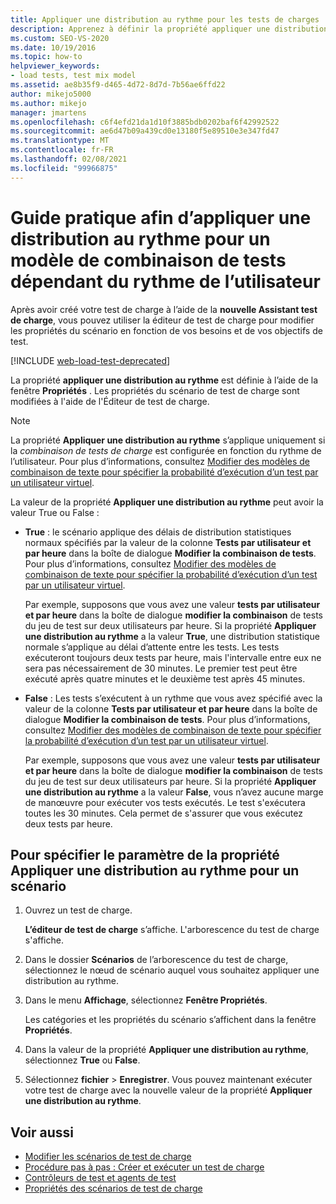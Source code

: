 ```yaml
---
title: Appliquer une distribution au rythme pour les tests de charges
description: Apprenez à définir la propriété appliquer une distribution au rythme pour un test de charge à l’aide de l’Fenêtre Propriétés.
ms.custom: SEO-VS-2020
ms.date: 10/19/2016
ms.topic: how-to
helpviewer_keywords:
- load tests, test mix model
ms.assetid: ae8b35f9-d465-4d72-8d7d-7b56ae6ffd22
author: mikejo5000
ms.author: mikejo
manager: jmartens
ms.openlocfilehash: c6f4efd21da1d10f3885bdb0202baf6f42992522
ms.sourcegitcommit: ae6d47b09a439cd0e13180f5e89510e3e347fd47
ms.translationtype: MT
ms.contentlocale: fr-FR
ms.lasthandoff: 02/08/2021
ms.locfileid: "99966875"
---
```

# <a name="how-to-apply-distribution-to-pacing-delay-for-a-user-pace-test-mix-model"></a>Guide pratique afin d’appliquer une distribution au rythme pour un modèle de combinaison de tests dépendant du rythme de l’utilisateur

Après avoir créé votre test de charge à l’aide de la **nouvelle Assistant test de charge**, vous pouvez utiliser la éditeur de test de charge pour modifier les propriétés du scénario en fonction de vos besoins et de vos objectifs de test.

[!INCLUDE [web-load-test-deprecated](includes/web-load-test-deprecated.md)]

La propriété **appliquer une distribution au rythme** est définie à l’aide de la fenêtre **Propriétés** . Les propriétés du scénario de test de charge sont modifiées à l'aide de l'Éditeur de test de charge.

> [!NOTE]
> La propriété **Appliquer une distribution au rythme** s’applique uniquement si la *combinaison de tests de charge* est configurée en fonction du rythme de l’utilisateur. Pour plus d’informations, consultez [Modifier des modèles de combinaison de texte pour spécifier la probabilité d’exécution d’un test par un utilisateur virtuel](../test/edit-test-mix-models-to-specify-the-probability-of-a-virtual-user-running-a-test.md).

La valeur de la propriété **Appliquer une distribution au rythme** peut avoir la valeur True ou False :

- **True** : le scénario applique des délais de distribution statistiques normaux spécifiés par la valeur de la colonne **Tests par utilisateur et par heure** dans la boîte de dialogue **Modifier la combinaison de tests**. Pour plus d’informations, consultez [Modifier des modèles de combinaison de texte pour spécifier la probabilité d’exécution d’un test par un utilisateur virtuel](../test/edit-test-mix-models-to-specify-the-probability-of-a-virtual-user-running-a-test.md).

     Par exemple, supposons que vous avez une valeur **tests par utilisateur et par heure** dans la boîte de dialogue **modifier la combinaison** de tests du jeu de test sur deux utilisateurs par heure. Si la propriété **Appliquer une distribution au rythme** a la valeur **True**, une distribution statistique normale s’applique au délai d’attente entre les tests. Les tests exécuteront toujours deux tests par heure, mais l'intervalle entre eux ne sera pas nécessairement de 30 minutes. Le premier test peut être exécuté après quatre minutes et le deuxième test après 45 minutes.

- **False** : Les tests s’exécutent à un rythme que vous avez spécifié avec la valeur de la colonne **Tests par utilisateur et par heure** dans la boîte de dialogue **Modifier la combinaison de tests**. Pour plus d’informations, consultez [Modifier des modèles de combinaison de texte pour spécifier la probabilité d’exécution d’un test par un utilisateur virtuel](../test/edit-test-mix-models-to-specify-the-probability-of-a-virtual-user-running-a-test.md).

     Par exemple, supposons que vous avez une valeur **tests par utilisateur et par heure** dans la boîte de dialogue **modifier la combinaison** de tests du jeu de test sur deux utilisateurs par heure. Si la propriété **Appliquer une distribution au rythme** a la valeur **False**, vous n’avez aucune marge de manœuvre pour exécuter vos tests exécutés. Le test s'exécutera toutes les 30 minutes. Cela permet de s'assurer que vous exécutez deux tests par heure.

## <a name="to-specify-the-apply-distribution-to-pacing-delay-property-setting-for-a-scenario"></a>Pour spécifier le paramètre de la propriété Appliquer une distribution au rythme pour un scénario

1. Ouvrez un test de charge.

   **L’éditeur de test de charge** s’affiche. L'arborescence du test de charge s'affiche.

2. Dans le dossier **Scénarios** de l’arborescence du test de charge, sélectionnez le nœud de scénario auquel vous souhaitez appliquer une distribution au rythme.

3. Dans le menu **Affichage**, sélectionnez **Fenêtre Propriétés**.

   Les catégories et les propriétés du scénario s’affichent dans la fenêtre **Propriétés**.

4. Dans la valeur de la propriété **Appliquer une distribution au rythme**, sélectionnez **True** ou **False**.

5. Sélectionnez **fichier**  >  **Enregistrer**. Vous pouvez maintenant exécuter votre test de charge avec la nouvelle valeur de la propriété **Appliquer une distribution au rythme**.

## <a name="see-also"></a>Voir aussi

- [Modifier les scénarios de test de charge](../test/edit-load-test-scenarios.md)
- [Procédure pas à pas : Créer et exécuter un test de charge](../test/walkthrough-create-and-run-a-load-test.md)
- [Contrôleurs de test et agents de test](configure-test-agents-and-controllers-for-load-tests.md)
- [Propriétés des scénarios de test de charge](../test/load-test-scenario-properties.md)
